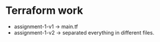 # Terraform work

* assignment-1-v1 -> main.tf 
* assignment-1-v2 -> separated everything in different files.